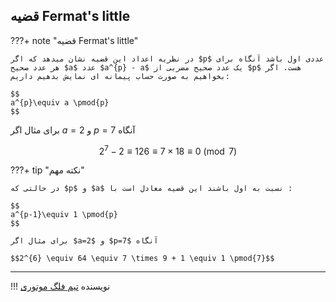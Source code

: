 ## قضیه Fermat's little

???+ note "قضیه Fermat's little"

    در نظریه اعداد این قضیه نشان میدهد که اگر $p$ عددی اول باشد آنگاه برای هر عدد صحیح $a$ عدد $a^{p} - a$ یک عدد صحیح مضربی از $p$ هست. اگر بخواهیم به صورت حساب پیمانه ای نمایش بدهیم داریم:

    $$
    a^{p}\equiv a \pmod{p}
    $$

برای مثال اگر $a=2$ و $p=7$ آنگاه 

$$2^{7} - 2\equiv 126 \equiv 7 \times 18 \equiv 0 \pmod{7}$$ 

???+ tip "نکته مهم"

    در حالتی که $p$ و $a$ نسبت به اول باشند این قضیه معادل است با :

    $$
    a^{p-1}\equiv 1 \pmod{p}
    $$

    برای مثال اگر $a=2$ و $p=7$ آنگاه 

    $$2^{6} \equiv 64 \equiv 7 \times 9 + 1 \equiv 1 \pmod{7}$$ 

--- 

!!! نویسنده
    [تیم فلگ موتوری](https://github.com/flagmotori)

